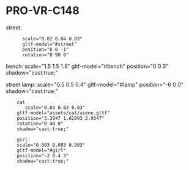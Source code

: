 # PRO-VR-C148


street:
  
          scale="0.02 0.04 0.03"
          gltf-model="#street"
          position="0 0 -1"
          rotation="0 90 0"
        

bench:
scale="1.5 1.5 1.5"
        gltf-model="#bench"
        position="0 0 3"
        shadow="cast:true;"

street lamp:
scale="0.5 0.5 0.4"
        gltf-model="#lamp"
        position="-6 0 0"
        shadow="cast:true;"

        cat
           scale="0.03 0.03 0.03"
        gltf-model="assets/cat/scene.gltf"
        position="3.3947 1.62993 2.9347"
        rotation="0 40 0"
        shadow="cast:true;"

        girl:
        scale="0.003 0.003 0.003"
        gltf-model="#girl"
        position="-2 0.4 3"
        shadow="cast:true;"
